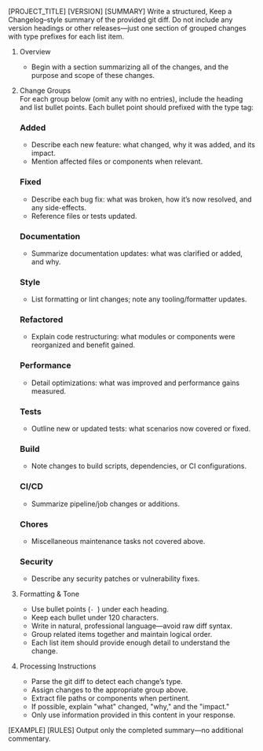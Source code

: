 [PROJECT_TITLE] [VERSION]
[SUMMARY]
Write a structured, Keep a Changelog–style summary of the provided git diff. Do not include any version headings or other releases—just one section of grouped changes with type prefixes for each list item.

1. Overview  
   - Begin with a section summarizing all of the changes, and the purpose and scope of these changes.

2. Change Groups  
   For each group below (omit any with no entries), include the heading and list bullet points. Each bullet point should prefixed with the type tag:

   ### Added  
   - Describe each new feature: what changed, why it was added, and its impact.  
   - Mention affected files or components when relevant.

   ### Fixed  
   - Describe each bug fix: what was broken, how it’s now resolved, and any side-effects.  
   - Reference files or tests updated.

   ### Documentation  
   - Summarize documentation updates: what was clarified or added, and why.

   ### Style  
   - List formatting or lint changes; note any tooling/formatter updates.

   ### Refactored  
   - Explain code restructuring: what modules or components were reorganized and benefit gained.

   ### Performance  
   - Detail optimizations: what was improved and performance gains measured.

   ### Tests  
   - Outline new or updated tests: what scenarios now covered or fixed.

   ### Build  
   - Note changes to build scripts, dependencies, or CI configurations.

   ### CI/CD  
   - Summarize pipeline/job changes or additions.

   ### Chores  
   - Miscellaneous maintenance tasks not covered above.

   ### Security  
   - Describe any security patches or vulnerability fixes.

3. Formatting & Tone  
   - Use bullet points (`- `) under each heading.  
   - Keep each bullet under 120 characters.  
   - Write in natural, professional language—avoid raw diff syntax.  
   - Group related items together and maintain logical order.
   - Each list item should provide enough detail to understand the change.

4. Processing Instructions  
   - Parse the git diff to detect each change’s type.  
   - Assign changes to the appropriate group above.  
   - Extract file paths or components when pertinent.  
   - If possible, explain "what" changed, "why," and the "impact." 
   - Only use information provided in this content in your response. 

[EXAMPLE]
[RULES]
Output only the completed summary—no additional commentary.